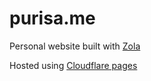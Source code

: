 # purisa.me

Personal website built with [Zola](https://www.getzola.org/)

Hosted using [Cloudflare pages](https://pages.cloudflare.com/)
